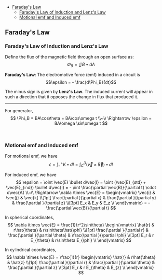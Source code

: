 
- [Faraday's Law](#faradays-law)
  - [Faraday's Law of Induction and Lenz's Law](#faradays-law-of-induction-and-lenzs-law)
  - [Motional emf and Induced emf](#motional-emf-and-induced-emf)




## Faraday's Law
### Faraday's Law of Induction and Lenz's Law
Define the flux of the magnetic field through an open surface as: $$\Phi_B = \iint B \bullet dA$$

**Faraday's Law**: The electromotive force (emf) induced in a circuit is $$\epsilon = - \frac{d\Phi_B}{dt}$$

The minus sign is given by **Lenz's Law**. The induced current will appear in such a direction that it opposes the change in flux that produced it.

---
For generator, 
$$
\Phi_B = BA\cos\theta = BA\cos\omega t \\~\\
\Rightarrow \epsilon = BA\omega \sin\omega t
$$





<br>

### Motional emf and Induced emf
For motional emf, we have $$\epsilon = \int_{-}^{+} K \bullet dl = \int_C^D (\vec{v} \times \vec{B}) \bullet dl$$

For induced emf, we have 
$$
\epsilon = \oint \vec{E} \bullet d\vec{l}
= \oint (\vec{E}_{std} + \vec{E}_{ind}) \bullet d\vec{l}
= - \iint \frac{\partial \vec{B}}{\partial t} \cdot d\vec{A} \\~\\
\Rightarrow \nabla \times \vec{E} =
\begin{vmatrix}
  \vec{i} & \vec{j} & \vec{k} \\[1pt]
  \frac{\partial }{\partial x} & \frac{\partial }{\partial y} & \frac{\partial }{\partial z} \\[3pt]
  E_x & E_y & E_z \\
\end{vmatrix}
= - \frac{\partial \vec{B}}{\partial t}
$$

In spherical coordinates,
$$
\nabla \times \vec{E} = \frac{1}{r^2\sin\theta}
\begin{vmatrix}
  \hat{r} & r\hat{\theta} & r\sin\theta\hat{\phi} \\[1pt]
  \frac{\partial }{\partial r} & \frac{\partial }{\partial \theta} & \frac{\partial }{\partial \phi} \\[3pt]
  E_r & r E_{\theta} & r\sin\theta E_{\phi} \\
\end{vmatrix}
$$

In cylindrical coordinates,
$$
\nabla \times \vec{E} = \frac{1}{r}
\begin{vmatrix}
  \hat{r} & r\hat{\theta} & \hat{z} \\[1pt]
  \frac{\partial }{\partial r} & \frac{\partial }{\partial \theta} & \frac{\partial }{\partial z} \\[3pt]
  E_r & r E_{\theta} & E_{z} \\
\end{vmatrix}
$$

